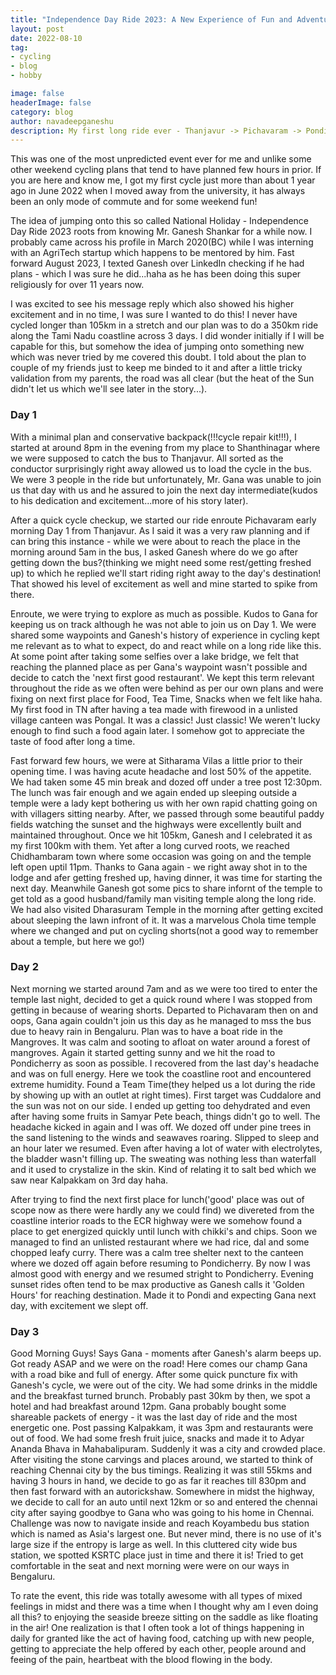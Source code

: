 ```yaml
---
title: "Independence Day Ride 2023: A New Experience of Fun and Adventure"
layout: post
date: 2022-08-10
tag:
- cycling
- blog
- hobby

image: false
headerImage: false
category: blog
author: navadeepganeshu
description: My first long ride ever - Thanjavur -> Pichavaram -> Pondicherry -> Chennai!
---
```


This was one of the most unpredicted event ever for me and unlike some other weekend cycling plans that tend to have planned few hours in prior. If you are here and know me, I got my first cycle just more than about 1 year ago in June 2022 when I moved away from the university, it has always been an only mode of commute and for some weekend fun! 

The idea of jumping onto this so called National Holiday - Independence Day Ride 2023 roots from knowing Mr. Ganesh Shankar for a while now. I probably came across his profile in March 2020(BC) while I was interning with an AgriTech startup which happens to be  mentored by him. Fast forward August 2023, I texted Ganesh over LinkedIn checking if he had plans - which I was sure he did...haha as he has been doing this super religiously for over 11 years now.

I was excited to see his message reply which also showed his higher excitement and in no time, I was sure I wanted to do this! I never have cycled longer than 105km in a stretch and our plan was to do a 350km ride along the Tami Nadu coastline across 3 days. I did wonder initially if I will be capable for this, but somehow the idea of jumping onto something new which was never tried by me covered this doubt. I told about the plan to couple of my friends just to keep me binded to it and after a little tricky validation from my parents, the road was all clear (but the heat of the Sun didn't let us which we'll see later in the story...).

### Day 1

With a minimal plan and conservative backpack(!!!cycle repair kit!!!), I started at around 8pm in the evening from my place to Shanthinagar where we were supposed to catch the bus to Thanjavur. All sorted as the conductor surprisingly right away allowed us to load the cycle in the bus. We were 3 people in the ride but unfortunately, Mr. Gana was unable to join us that day with us and he assured to join the next day intermediate(kudos to his dedication and excitement...more of his story later).

After a quick cycle checkup, we started our ride enroute Pichavaram early morning Day 1 from Thanjavur. As I said it was a very raw planning and if can bring this instance - while we were about to reach the place in the morning around 5am in the bus, I asked Ganesh where do we go after getting down the bus?(thinking we might need some rest/getting freshed up) to which he replied we'll start riding right away to the day's destination! That showed his level of excitement as well and mine started to spike from there.

Enroute, we were trying to explore as much as possible. Kudos to Gana for keeping us on track although he was not able to join us on Day 1. We were shared some waypoints and Ganesh's history of experience in cycling kept me relevant as to what to expect, do and react while on a long ride like this. At some point after taking some selfies over a lake bridge, we felt that reaching the planned place as per Gana's waypoint wasn't possible and decide to catch the 'next first good restaurant'. We kept this term relevant throughout the ride as we often were behind as per our own plans and were fixing on next first place for Food, Tea Time, Snacks when we felt like haha. My first food in TN after having a tea made with firewood in a unlisted village canteen was Pongal. It was a classic! Just classic! We weren't lucky enough to find such a food again later. I somehow got to appreciate the taste of food after long a time.

Fast forward few hours, we were at Sitharama Vilas a little prior to their opening time. I was having acute headache and lost 50% of the appetite. We had taken some 45 min break and dozed off under a tree post 12:30pm. The lunch was fair enough and we again ended up sleeping outside a temple were a lady kept bothering us with her own rapid chatting going on with villagers sitting nearby. After, we passed through some beautiful paddy fields watching the sunset and the highways were excellently built and maintained throughout. Once we hit 105km, Ganesh and I celebrated it as my first 100km with them. Yet after a long curved roots, we reached Chidhambaram town where some occasion was going on and the temple left open uptil 11pm. Thanks to Gana again  - we right away shot in to the lodge and afer getting freshed up, having dinner, it was time for starting the next day. Meanwhile Ganesh got some pics to share infornt of the temple to get told as a good husband/family man visiting temple along the long ride. We had also visited Dharasuram Temple in the morning after getting excited about sleeping the lawn infront of it. It was a marvelous Chola time temple where we changed and put on cycling shorts(not a good way to remember about a temple, but here we go!)

### Day 2

Next morning we started around 7am and as we were too tired to enter the temple last night, decided to get a quick round where I was stopped from getting in because of wearing shorts. Departed to Pichavaram then on and oops, Gana again couldn't join us this day as he managed to mss the bus due to heavy rain in Bengaluru. Plan was to have a boat ride in the Mangroves. It was calm and sooting to afloat on water around a forest of mangroves. Again it started getting sunny and we hit the road to  Pondicherry as soon as possible. I recovered from the last day's headache and was on full energy. Here we took the coastline root and encountered extreme humidity. Found a Team Time(they helped us a lot during the ride by showing up with an outlet at right times). First target was Cuddalore and the sun was not on our side. I ended up getting too dehydrated and even after having some fruits in Samyar Pete beach, things didn't go to well. The headache kicked in again and I was off. We dozed off under pine trees in the sand listening to the winds and seawaves roaring. Slipped to sleep and an hour later we resumed. Even after having a lot of water with electrolytes, the bladder wasn't filling up. The sweating was nothing less than waterfall and it used to crystalize in the skin. Kind of relating it to salt bed which we saw near Kalpakkam on 3rd day haha.

After trying to find the next first place for lunch('good' place was out of scope now as there were hardly any we could find) we divereted from the coastline interior roads to the ECR highway were we somehow found a place to get energized quickly until lunch with chikki's and chips. Soon we managed to find an unlisted restaurant where we had rice, dal and some chopped leafy curry. There was a calm tree shelter next to the canteen where we dozed off again before resuming to Pondicherry. By now I was almost good with energy and we resumed stright to Pondicherry. Evening sunset rides often tend to be max productive as Ganesh calls it 'Golden Hours' for reaching destination. Made it to Pondi and expecting Gana next day, with excitement we slept off. 

### Day 3

Good Morning Guys! Says Gana - moments after Ganesh's alarm beeps up. Got ready ASAP and we were on the road! Here comes our champ Gana with a road bike and full of energy. After some quick puncture fix with Ganesh's cycle, we were out of the city. We had some drinks in the middle and the breakfast turned brunch. Probably past 30km by then, we spot a hotel and had breakfast around 12pm. Gana probably bought some shareable packets of energy - it was the last day of ride and the most energetic one. Post passing Kalpakkam, it was 3pm and restaurants were out of food. We had some fresh fruit juice, snacks and made it to Adyar Ananda Bhava in Mahabalipuram. Suddenly it was a city and crowded place. After visiting the stone carvings and places around, we started to think of reaching Chennai city by the bus timings. Realizing it was still 55kms and having 3 hours in hand, we decide to go as far it reaches till 830pm and then fast forward with an autorickshaw. Somewhere in midst the highway, we decide to call for an auto until next 12km or so and entered the chennai city after saying goodbye to Gana who was going to his home in Chennai. Challenge was now to navigate inside and reach Koyambedu bus station which is named as Asia's largest one. But never mind, there is no use of it's large size if the entropy is large as well. In this cluttered city wide bus station, we spotted KSRTC place just in time and there it is! Tried to get comfortable in the seat and next morning were were on our ways in Bengaluru. 

To rate the event, this ride was totally awesome with all types of mixed feelings in midst and there was a time when I thought why am I even doing all this? to enjoying the seaside breeze sitting on the saddle as like floating in the air! One realization is that I often took a lot of things happening in daily for granted like the act of having food, catching up with new people, getting to appreciate the help offered by each other, people around and feeing of the pain, heartbeat with the blood flowing in the body. 